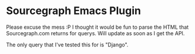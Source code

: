 # Sourcegraph Emacs Plugin

Please excuse the mess :P I thought it would be fun to parse the HTML that Sourcegraph.com returns for querys. Will update as soon as I get the API.

The only query that I've tested this for is "Django".
